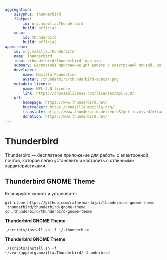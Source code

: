 ```yaml
---
aggregation:
    sisyphus: thunderbird
    flatpak:
        id: org.mozilla.Thunderbird
        build: official
    snap:
        id: thunderbird
        build: official
appstream:
    id: org.mozilla.Thunderbird
    name: Thunderbird
    icon: /thunderbird/thunderbird-logo.svg
    summary: Бесплатное приложение для работы с электронной почтой, которое легко установить и настроить с отличными характеристиками.
    developer:
        name: Mozilla Foundation
        avatar: /thunderbird/thunderbird-avatar.png
    metadata_license:
        name: MPL-2.0 license
        link: https://choosealicense.com/licenses/mpl-2.0/
    url:
        homepage: https://www.thunderbird.net/
        bugtracker: https://bugzilla.mozilla.org/
        translate: https://www.thunderbird.net/en-US/get-involved/#translation
        donation: https://www.thunderbird.net/
---
```


# Thunderbird

Thunderbird — бесплатное приложение для работы с электронной почтой, которое легко установить и настроить с отличными характеристиками.

<!--@include: @apps/_parts/install/content-repo.md-->
<!--@include: @apps/_parts/install/content-flatpak.md-->
<!--@include: @apps/_parts/install/content-snap.md-->

## Thunderbird GNOME Theme

Клонируйте скрипт и установите:

```shell
git clone https://github.com/rafaelmardojai/thunderbird-gnome-theme .thunderbird/thunderbird-gnome-theme
cd .thunderbird/thunderbird-gnome-theme
```

**Thunderbird GNOME Theme <Badge type="warning" text="Sisyphus" />**

```shell
./scripts/install.sh -f ~/.thunderbird
```

**Thunderbird GNOME Theme <Badge type="tip" text="Flatpak" />**

```shell
./scripts/install.sh -f ~/.var/app/org.mozilla.Thunderbird/.thunderbird
```
